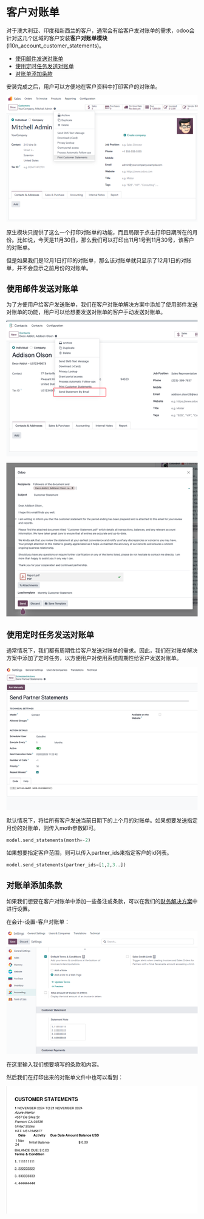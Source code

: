 # 客户对账单

对于澳大利亚、印度和新西兰的客户，通常会有给客户发对账单的需求，odoo会针对这几个区域的客户安装**客户对账单模块**(l10n_account_customer_statements)。

* [使用邮件发送对账单](#使用邮件发送对账单)
* [使用定时任务发送对账单](#使用定时任务发送对账单)
* [对账单添加条款](#对账单添加条款)

安装完成之后，用户可以方便地在客户资料中打印客户的对账单。

![statement](./images/AC51.png)

原生模块只提供了这么一个打印对账单的功能，而且局限于点击打印日期所在的月份。比如说，今天是11月30日，那么我们可以打印出11月1号到11月30号，该客户的对账单。

但是如果我们是12月1日打印的对账单，那么该对账单就只显示了12月1日的对账单，并不会显示之前月份的对账单。

## 使用邮件发送对账单

为了方便用户给客户发送账单，我们在客户对账单解决方案中添加了使用邮件发送对账单的功能，用户可以给想要发送对账单的客户手动发送对账单。

![statement](./images/STATEMENT.png)

![statement2](./images/STATEMENT2.png)

## 使用定时任务发送对账单

通常情况下，我们都有周期性给客户发送对账单的需求。因此，我们在对账单解决方案中添加了定时任务，以方便用户对使用系统周期性给客户发送对账单。

![statement3](./images/STATEMENT3.png)

默认情况下，将给所有客户发送当前日期下的上个月的对账单。如果想要发送指定月份的对账单，则传入moth参数即可。

```python
model.send_statements(month=-2)
```

如果想要指定客户范围，则可以传入partner_ids来指定客户的id列表。

```python
model.send_statements(partner_ids=[1,2,3..])
```

## 对账单添加条款

如果我们想要在客户对账单中添加一些备注或条款，可以在我们的[财务解决方案](https://odoohub.com.cn)中进行设置。

在会计-设置-客户对账单：

![52](./images/AC52.png)

在这里输入我们想要填写的条款和内容。

然后我们在打印出来的对账单文件中也可以看到：

![53](./images/AC53.png)

